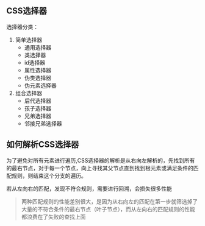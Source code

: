 
## CSS选择器
选择器分类：
1. 简单选择器
    * 通用选择器
    * 类选择器
    * id选择器
    * 属性选择器
    * 伪类选择器
    * 伪元素选择器
2. 组合选择器
    * 后代选择器
    * 孩子选择器
    * 兄弟选择器
    * 邻接兄弟选择器

## 如何解析CSS选择器
为了避免对所有元素进行遍历,CSS选择器的解析是从右向左解析的，先找到所有的最右节点，对于每一个节点，向上寻找其父节点直到找到根元素或满足条件的匹配规则，则结束这个分支的遍历。

若从左向右的匹配，发现不符合规则，需要进行回溯，会损失很多性能

> 两种匹配规则的性能差别很大，是因为从右向左的匹配在第一步就筛选掉了大量的不符合条件的最右节点（叶子节点），而从左向右的匹配规则的性能都浪费在了失败的查找上面
